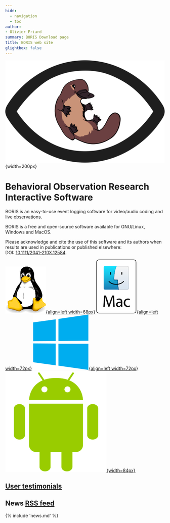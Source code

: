 ```yaml
---
hide:
  - navigation
  - toc
author:
- Olivier Friard
summary: BORIS Download page
title: BORIS web site
glightbox: false
---
```


![BORIS logo](images/logo_boris.svg){width=200px}

# **B**ehavioral **O**bservation **R**esearch **I**nteractive **S**oftware

BORIS is an easy-to-use event logging software for video/audio coding and live observations.

BORIS is a free and open-source software available for GNU/Linux, Windows and MacOS.



Please acknowledge and cite the use of this software and its authors when results are used in publications or published elsewhere:  
DOI: [10.1111/2041-210X.12584](http://onlinelibrary.wiley.com/doi/10.1111/2041-210X.12584/abstract).



[![test](images/tux_128px.png){align=left width=68px}](download_linux.md)
[![MacOS logo](images/mac-os.svg){align=left width=72px}](download_mac.md)
[![Windows logo](images/windows_logo.svg){align=left width=72px}](download_win.md)
[![Android logo](images/android_logo.png){width=84px}](download_android.md)

## [User testimonials](postcards.md)

## News  [RSS feed](static/atom.xml)



{% include 'news.md' %}

